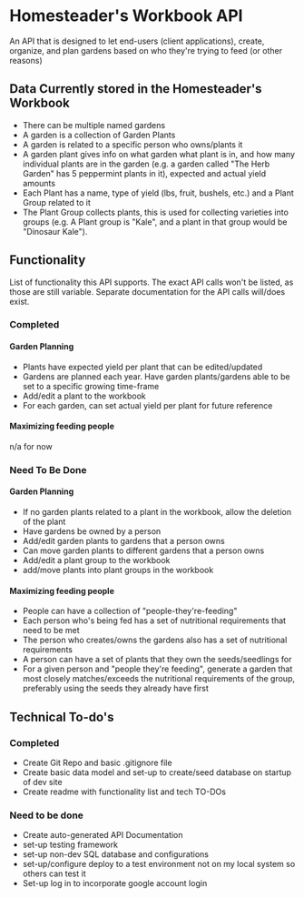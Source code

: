 # Homesteader's Workbook API
An API that is designed to let end-users (client applications), create, organize, and plan gardens based on who they're trying to feed (or other reasons) 


## Data Currently stored in the Homesteader's Workbook
* There can be multiple named gardens
* A garden is a collection of Garden Plants
* A garden is related to a specific person who owns/plants it
* A garden plant gives info on what garden what plant is in, and how many individual plants are in the garden (e.g. a garden called "The Herb Garden" has 5 peppermint plants in it), expected and actual yield amounts
* Each Plant has a name, type of yield (lbs, fruit, bushels, etc.) and a Plant Group related to it
* The Plant Group collects plants, this is used for collecting varieties into groups (e.g. A Plant group is "Kale", and a plant in that group would be "Dinosaur Kale").

## Functionality
List of functionality this API supports. The exact API calls won't be listed, as those are still variable. Separate documentation for the API calls will/does exist.

### Completed

#### Garden Planning
* Plants have expected yield per plant that can be edited/updated
* Gardens are planned each year. Have garden plants/gardens able to be set to a specific growing time-frame
* Add/edit a plant to the workbook
* For each garden, can set actual yield per plant for future reference

#### Maximizing feeding people
n/a for now

### Need To Be Done

#### Garden Planning
* If no garden plants related to a plant in the workbook, allow the deletion of the plant
* Have gardens be owned by a person
* Add/edit garden plants to gardens that a person owns
* Can move garden plants to different gardens that a person owns
* Add/edit a plant group to the workbook
* add/move plants into plant groups in the workbook

#### Maximizing feeding people
* People can have a collection of "people-they're-feeding"
* Each person who's being fed has a set of nutritional requirements that need to be met
* The person who creates/owns the gardens also has a set of nutritional requirements
* A person can have a set of plants that they own the seeds/seedlings for
* For a given person and "people they're feeding", generate a garden that most closely matches/exceeds the nutritional requirements of the group, preferably using the seeds they already have first


## Technical To-do's
### Completed
* Create Git Repo and basic .gitignore file
* Create basic data model and set-up to create/seed database on startup of dev site
* Create readme with functionality list and tech TO-DOs

### Need to be done
* Create auto-generated API Documentation
* set-up testing framework
* set-up non-dev SQL database and configurations
* set-up/configure deploy to a test environment not on my local system so others can test it
* Set-up log in to incorporate google account login
